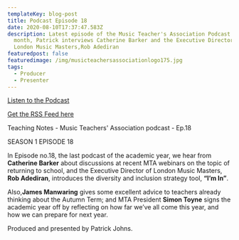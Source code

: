 ```yaml
---
templateKey: blog-post
title: Podcast Episode 18
date: 2020-08-10T17:37:47.583Z
description: Latest episode of the Music Teacher's Association Podcast. This
  month, Patrick interviews Catherine Barker and the Executive Director of
  London Music Masters,Rob Adediran
featuredpost: false
featuredimage: /img/musicteachersassociationlogo175.jpg
tags:
  - Producer
  - Presenter
---
```

[Listen to the Podcast](http://www.musicteachers.org/podcast/)

[Get the RSS Feed here](https://feeds.buzzsprout.com/845746.rss)

Teaching Notes - Music Teachers' Association podcast - Ep.18

SEASON 1 EPISODE 18

In Episode no.18, the last podcast of the academic year, we hear from **Catherine Barker** about discussions at recent MTA webinars on the topic of returning to school, and the Executive Director of London Music Masters, **Rob Adediran**, introduces the diversity and inclusion strategy tool, **“I’m In”**.

Also,**James Manwaring** gives some excellent advice to teachers already thinking about the Autumn Term; and MTA President **Simon Toyne** signs the academic year off by reflecting on how far we’ve all come this year, and how we can prepare for next year.

Produced and presented by Patrick Johns.